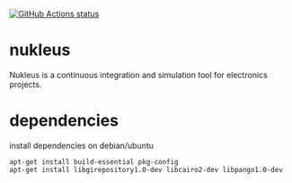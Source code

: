 <p align="left">
  <a href="https://github.com/actions/setup-python"><img alt="GitHub Actions status" src="https://github.com/actions/setup-python/workflows/nukleus/badge.svg"></a>
</p>

# nukleus
Nukleus is a continuous integration and simulation tool for electronics projects.


# dependencies

install dependencies on debian/ubuntu

```
apt-get install build-essential pkg-config
apt-get install libgirepository1.0-dev libcairo2-dev libpango1.0-dev
```
